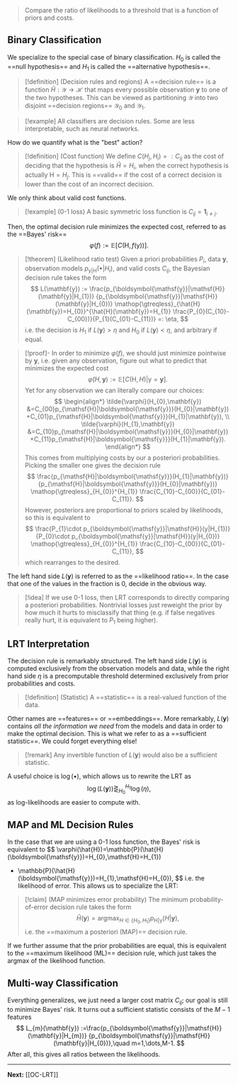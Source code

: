 > Compare the ratio of likelihoods to a threshold that is a function of priors and costs.
## Binary Classification

We specialize to the special case of binary classification. $H_{0}$ is called the ==null hypothesis== and $H_{1}$ is called the ==alternative hypothesis==.

> [!definition] (Decision rules and regions)
> A ==decision rule== is a function $\hat{H}:\mathcal{Y}\to \mathcal{H}$ that maps every possible observation $\mathbf{y}$ to one of the two hypotheses. This can be viewed as partitioning $\mathcal{Y}$ into two disjoint ==decision regions== $\mathcal{Y}_{0}$ and $\mathcal{Y}_{1}$.

> [!example]
> All classifiers are decision rules. Some are less interpretable, such as neural networks.

How do we quantify what is the "best" action?

> [!definition] (Cost function)
> We define $C(H_{j},H_{i})=:C_{ij}$ as the cost of deciding that the hypothesis is $\hat{H}=H_{i}$, when the correct hypothesis is actually $\mathsf{H}=H_{j}$. This is ==valid== if the cost of a correct decision is lower than the cost of an incorrect decision.

We only think about valid cost functions.

> [!example] ($0$-$1$ loss)
> A basic symmetric loss function is $C_{ij}=\mathbf{1}_{i\neq j}$.

Then, the optimal decision rule minimizes the expected cost, referred to as the ==Bayes' risk==
$$
\varphi(f):=\mathbb{E}\left[ C(\mathsf{H},f(\boldsymbol{\mathsf{y}})) \right].
$$
> [!theorem] (Likelihood ratio test)
> Given a priori probabilities $P_{i}$, data $\mathbf{y}$, observation models $p_{\boldsymbol{\mathsf{y}}|\mathsf{H}}(\bullet|H_{i})$, and valid costs $C_{ij}$, the Bayesian decision rule takes the form
> $$
> L(\mathbf{y})
> :=
> \frac{p_{\boldsymbol{\mathsf{y}}|\mathsf{H}}(\mathbf{y}|H_{1})}
> {p_{\boldsymbol{\mathsf{y}}|\mathsf{H}}(\mathbf{y}|H_{0})}
> \mathop{\gtreqless}_{\hat{H}(\mathbf{y})=H_{0}}^{\hat{H}(\mathbf{y})=H_{1}}
> \frac{P_{0}(C_{10}-C_{00})}{P_{1}(C_{01}-C_{11})}
> =:
> \eta,
> $$
> i.e. the decision is $H_{1}$ if $L(\mathbf{y})>\eta$ and $H_{0}$ if $L(\mathbf{y})<\eta$, and arbitrary if equal.

> [!proof]-
> In order to minimize $\varphi(f)$, we should just minimize pointwise by $\mathbf{y}$, i.e. given any observation, figure out what to predict that minimizes the expected cost
> $$
> \tilde{\varphi}(H,\mathbf{y}):=\mathbb{E}\left[ C(\mathsf{H},H)|\boldsymbol{\mathsf{y}}=\mathbf{y} \right].
> $$
> Yet for any observation we can literally compare our choices:
> $$
> \begin{align*}
> \tilde{\varphi}(H_{0},\mathbf{y})
> &=C_{00}p_{\mathsf{H}|\boldsymbol{\mathsf{y}}}(H_{0}|\mathbf{y})
> +C_{01}p_{\mathsf{H}|\boldsymbol{\mathsf{y}}}(H_{1}|\mathbf{y}), \\
> \tilde{\varphi}(H_{1},\mathbf{y})
> &=C_{10}p_{\mathsf{H}|\boldsymbol{\mathsf{y}}}(H_{0}|\mathbf{y})
> +C_{11}p_{\mathsf{H}|\boldsymbol{\mathsf{y}}}(H_{1}|\mathbf{y}).
> \end{align*}
> $$
> This comes from multiplying costs by our a posteriori probabilities. Picking the smaller one gives the decision rule
> $$
> \frac{p_{\mathsf{H}|\boldsymbol{\mathsf{y}}}(H_{1}|\mathbf{y})}
> {p_{\mathsf{H}|\boldsymbol{\mathsf{y}}}(H_{0}|\mathbf{y})}
> \mathop{\gtreqless}_{H_{0}}^{H_{1}}
> \frac{C_{10}-C_{00}}{C_{01}-C_{11}}.
> $$
> However, posteriors are proportional to priors scaled by likelihoods, so this is equivalent to
> $$
> \frac{P_{1}\cdot p_{\boldsymbol{\mathsf{y}}|\mathsf{H}}(y|H_{1})}
> {P_{0}\cdot p_{\boldsymbol{\mathsf{y}}|\mathsf{H}}(y|H_{0})}
> \mathop{\gtreqless}_{H_{0}}^{H_{1}}
> \frac{C_{10}-C_{00}}{C_{01}-C_{11}},
> $$
> which rearranges to the desired.

The left hand side $L(\mathbf{y})$ is referred to as the ==likelihood ratio==. In the case that one of the values in the fraction is $0$, decide in the obvious way.

> [!idea]
> If we use $0$-$1$ loss, then LRT corresponds to directly comparing a posteriori probabilities. Nontrivial losses just reweight the prior by how much it hurts to misclassify that thing (e.g. if false negatives really hurt, it is equivalent to $P_{1}$ being higher).

## LRT Interpretation

The decision rule is remarkably structured. The left hand side $L(\mathbf{y})$ is computed exclusively from the observation models and data, while the right hand side $\eta$ is a precomputable threshold determined exclusively from prior probabilities and costs.

> [!definition] (Statistic)
> A ==statistic== is a real-valued function of the data.

Other names are ==features== or ==embeddings==. More remarkably, $L(\mathbf{y})$ contains *all the information we need* from the models and data in order to make the optimal decision. This is what we refer to as a ==sufficient statistic==. We could forget everything else!

> [!remark]
> Any invertible function of $L(\mathbf{y})$ would also be a sufficient statistic.

A useful choice is $\log(\bullet)$, which allows us to rewrite the LRT as
$$
\log(L(\mathbf{y}))\mathop{\gtreqless}_{H_{0}}^{H_{1}}\log(\eta),
$$
as log-likelihoods are easier to compute with.

## MAP and ML Decision Rules

In the case that we are using a $0$-$1$ loss function, the Bayes' risk is equivalent to 
$$
\varphi(\hat{H})=\mathbb{P}(\hat{H}(\boldsymbol{\mathsf{y}})=H_{0},\mathsf{H}=H_{1})
+ \mathbb{P}(\hat{H}(\boldsymbol{\mathsf{y}})=H_{1},\mathsf{H}=H_{0}),
$$
i.e. the likelihood of error. This allows us to specialize the LRT:

> [!claim] (MAP minimizes error probability)
> The minimum probability-of-error decision rule takes the form
> $$
> \hat{H}(\mathbf{y})=\mathop{\text{argmax}}_{H\in \{ H_{0},H_{1} \}}p_{\mathsf{H}|\boldsymbol{\mathsf{y}}}(H|\mathbf{y}),
> $$
> i.e. the ==maximum a posteriori (MAP)== decision rule.

If we further assume that the prior probabilities are equal, this is equivalent to the ==maximum likelihood (ML)== decision rule, which just takes the argmax of the likelihood function.

## Multi-way Classification

Everything generalizes, we just need a larger cost matrix $C_{ij}$; our goal is still to minimize Bayes' risk. It turns out a sufficient statistic consists of the $M-1$ features
$$
L_{m}(\mathbf{y})
:=\frac{p_{\boldsymbol{\mathsf{y}}|\mathsf{H}}(\mathbf{y}|H_{m})}
{p_{\boldsymbol{\mathsf{y}}|\mathsf{H}}(\mathbf{y}|H_{0})},\quad
m=1,\dots,M-1.
$$
After all, this gives all ratios between the likelihoods.

---

**Next:** [[OC-LRT]]